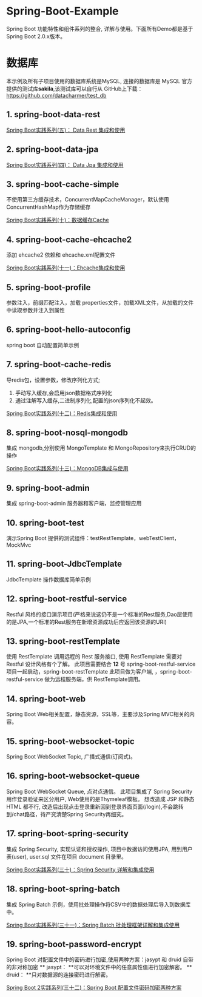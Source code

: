 # Spring-Boot-Example
Spring Boot 功能特性和组件系列的整合, 详解与使用。下面所有Demo都是基于 Spring Boot 2.0.x版本。

# 数据库
本示例及所有子项目使用的数据库系统是MySQL, 连接的数据库是 MySQL 官方提供的测试库**sakila**,该测试库可以自行从 GitHub上下载：https://github.com/datacharmer/test_db

## 1. spring-boot-data-rest
[Spring Boot实践系列(五)： Data Rest 集成和使用](http://112.74.59.39/2018/05/25/springboot-app-5-data-rest/)

## 2. spring-boot-data-jpa
[Spring Boot实践系列(四)： Data Jpa 集成和使用 ](http://112.74.59.39/2018/05/25/springboot-app-4-data-jpa/)

## 3. spring-boot-cache-simple
不使用第三方缓存技术，ConcurrentMapCacheManager，默认使用 ConcurrentHashMap作为存储缓存

[Spring Boot实践系列(十)：数据缓存Cache](http://112.74.59.39/2018/05/31/springboot-app-10-cache/)

## 4. spring-boot-cache-ehcache2
添加 ehcache2 依赖和 ehcache.xml配置文件

[Spring Boot实践系列(十一)：Ehcache集成和使用](http://112.74.59.39/2018/06/05/springboot-app-11-cache-ehcache/)

## 5. spring-boot-profile
参数注入，前缀匹配注入，加载 properties文件，加载XML文件，从加载的文件中读取参数并注入到属性

## 6. spring-boot-hello-autoconfig
spring boot 自动配置简单示例

## 7. spring-boot-cache-redis
导redis包，设置参数，修改序列化方式;
1. 手动写入缓存,会启用json数据格式序列化
2. 通过注解写入缓存,二进制序列化,配置的json序列化不起效。

[Spring Boot实践系列(十二)：Redis集成和使用 ](http://112.74.59.39/2018/06/05/springboot-app-12-redis/)

## 8. spring-boot-nosql-mongodb
集成 mongodb,分别使用 MongoTemplate 和 MongoRepository来执行CRUD的操作

[Spring Boot实践系列(十三)：MongoDB集成与使用 ](http://112.74.59.39/2018/06/07/springboot-app-13-mongodb/)

## 9. spring-boot-admin
集成 spring-boot-admin 服务器和客户端，监控管理应用

## 10. spring-boot-test
演示Spring Boot 提供的测试组件：testRestTemplate，webTestClient，MockMvc

## 11. spring-boot-JdbcTemplate
JdbcTemplate 操作数据库简单示例

## 12. spring-boot-restful-service
Restful 风格的接口演示项目(严格来说这仍不是一个标准的Rest服务,Dao层使用的是JPA,一个标准的Rest服务在新增资源成功后应返回该资源的URI)

## 13. spring-boot-restTemplate
使用 RestTemplate 调用远程的 Rest 服务接口, 使用 RestTemplate 需要对 Restful 设计风格有个了解。
此项目需要结合 **12** 号 spring-boot-restful-service 项目一起启动，spring-boot-restTemplate 此项目做为客户端, ，spring-boot-restful-service 做为远程服务端，供 RestTemplate调用。

## 14. spring-boot-web
Spring Boot Web相关配置，静态资源，SSL等，主要涉及Spring MVC相关的内容。

## 15. spring-boot-websocket-topic
Spring Boot WebSocket Topic, 广播式通信(订阅式)。

## 16. spring-boot-websocket-queue
Spring Boot WebSocket Queue, 点对点通信。
此项目集成了 Spring Security 用作登录验证来区分用户, Web使用的是Thymeleaf模板。
想改造成 JSP 和静态 HTML 都不行, 改造后出现点击登录重新回到登录界面页面(/login),不会跳转到/chat路径，待严究清楚Spring Security再细究。

## 17. spring-boot-spring-security
集成 Spring Security, 实现认证和授权操作, 项目中数据访问使用JPA, 用到用户表(user), user.sql 文件在项目 document 目录里。

[Spring Boot实践系列(三十)：Spring Security 详解和集成使用 ](http://112.74.59.39/2018/08/31/springboot-app-30-spring-security/)

## 18. spring-boot-spring-batch
集成 Spring Batch 示例，使用批处理操作将CSV中的数据处理后导入到数据库中。

[Spring Boot实践系列(三十一)：Spring Batch 批处理框架详解和集成使用 ](http://112.74.59.39/2018/09/06/springboot-app-31-spring-batch/)

## 19. spring-boot-password-encrypt
Spring Boot 对配置文件中的密码进行加密,使用两种方案：jasypt 和 druid 自带的非对称加密
** jasypt： **可以对环境文件中的任意属性值进行加密解密。
** druid： **只对数据源的连接密码进行解密。

[Spring Boot 2实践系列(三十二)：Spring Boot 配置文件密码加密两种方案](http://112.74.59.39/2018/09/19/springboot-app-32-password-encryptor/)


